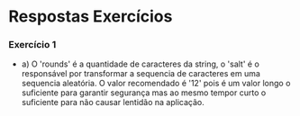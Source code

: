 # Respostas Exercícios

### Exercício 1
- a) O 'rounds' é a quantidade de caracteres da string, o 'salt' é o responsável por transformar a sequencia de caracteres em uma sequencia aleatória. O valor recomendado é '12' pois é um valor longo o suficiente para garantir segurança mas ao mesmo tempor curto o suficiente para não causar lentidão na aplicação.
